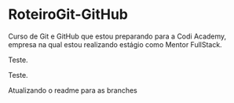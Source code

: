 # RoteiroGit-GitHub
Curso de Git e GitHub que estou preparando para a Codi Academy, empresa na qual estou realizando estágio como Mentor FullStack.

Teste.

Teste.

Atualizando o readme para as branches
